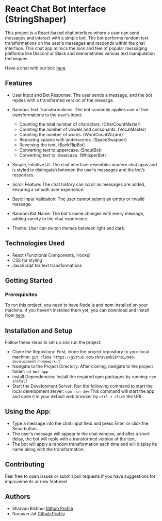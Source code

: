 # React Chat Bot Interface (StringShaper)
This project is a React-based chat interface where a user can send messages and interact with a simple bot. The bot performs random text transformations on the user's messages and responds within the chat interface. This chat app mimics the look and feel of popular messaging platforms like Discord or Slack and demonstrates various text manipulation techniques.

Have a chat with our bot: [here](https://narayan-jat.github.io/StringShaper-Bot/)

## Features
- User Input and Bot Response: The user sends a message, and the bot replies with a transformed version of the message.
- Random Text Transformations: The bot randomly applies one of five transformations to the user’s input:
  - Counting the total number of characters. (CharCountMaster)
  - Counting the number of vowels and consonants. (VocalMaster)
  - Counting the number of words. (WordCountWizard)
  - Replacing spaces with underscores. (SpaceSwapper)
  - Reversing the text. (BackFlipBot)
  - Converting text to uppercase. (ShoutBot)
  - Converting text to lowercase. (WhisperBot)

- Simple, Intuitive UI: The chat interface resembles modern chat apps and is styled to distinguish between the user’s messages and the bot’s responses.
- Scroll Feature: The chat history can scroll as messages are added, ensuring a smooth user experience.
- Basic Input Validation: The user cannot submit an empty or invalid message.
- Random Bot Name: The bot's name changes with every message, adding variety to the chat experience.
- Theme: User can switch themes between light and dark.

## Technologies Used
- React (Functional Components, Hooks)
- CSS for styling
- JavaScript for text transformations

## Getting Started
### Prerequisites
To run this project, you need to have Node.js and npm installed on your machine. If you haven't installed them yet, you can download and install from [here](https://nodejs.org/en)

## Installation and Setup
Follow these steps to set up and run the project:

- Clone the Repository: First, clone the project repository to your local machine:
  `git clone https://github.com/shravanbishnoi/Web-development-homework-1`
- Navigate to the Project Directory: After cloning, navigate to the project folder:
  `cd bot-app`
- Install Dependencies: Install the required npm packages by running:
  `npm install`
- Start the Development Server: Run the following command to start the local development server:
  `npm run dev`
This command will start the app and open it in your default web browser by `ctrl + click` the URL.

## Using the App:
- Type a message into the chat input field and press Enter or click the Send button.
- The user’s message will appear in the chat window, and after a short delay, the bot will reply with a transformed version of the text.
- The bot will apply a random transformation each time and will display its name along with the transformation.

## Contributing
Feel free to open issues or submit pull requests if you have suggestions for improvements or new features!

## Authors
- Shravan Bishnoi [Github Profile](https://github.com/shravanbishnoi/)
- Narayan Jat [Github Profile](https://github.com/narayan-jat)
